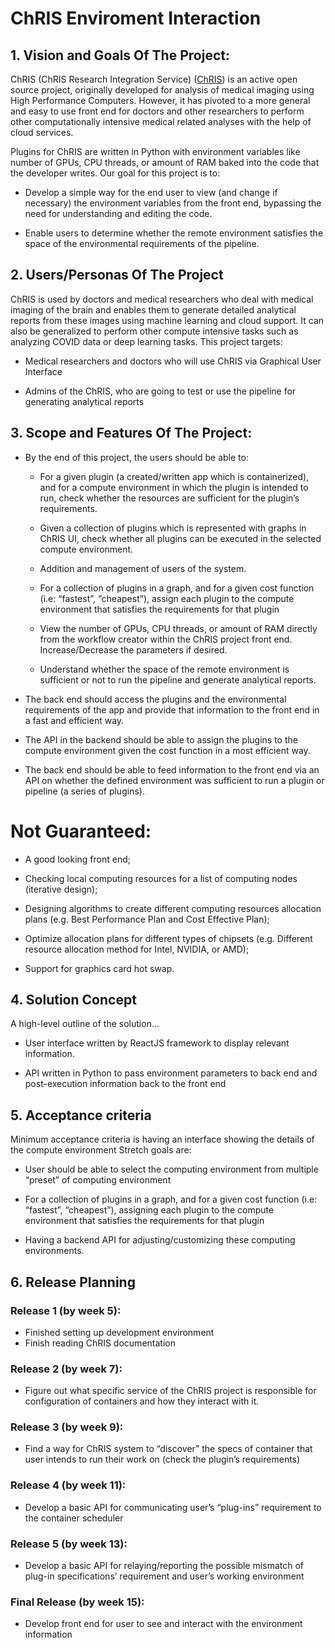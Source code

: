 # ChRIS Enviroment Interaction


## 1. Vision and Goals Of The Project:

ChRIS (ChRIS Research Integration Service) ([ChRIS](http://chrisproject.org/)) is an active open source project, originally developed for analysis of medical imaging using High Performance Computers. However, it has pivoted to a more general and easy to use front end for doctors and other researchers to perform other computationally intensive medical related analyses with the help of cloud services. 

Plugins for ChRIS are written in Python with environment variables like number of GPUs, CPU threads, or amount of RAM baked into the code that the developer writes. Our goal for this project is to:
 * Develop a simple way for the end user to view (and change if necessary) the environment variables from the front end, bypassing the need for understanding and editing the code.

* Enable users to determine whether the remote environment satisfies the space of the environmental requirements of the pipeline.

## 2. Users/Personas Of The Project

ChRIS is used by doctors and medical researchers who deal with medical imaging of the brain and enables them to generate detailed analytical reports from these images using machine learning and cloud support. It can also be generalized to perform other compute intensive tasks such as analyzing COVID data or deep learning tasks. This project targets:

 * Medical researchers and doctors who will use ChRIS via Graphical User Interface

* Admins of the ChRIS, who are going to test or use the pipeline for generating analytical reports

## 3. Scope and Features Of The Project:

* By the end of this project, the users should be able to:
    
    * For a given plugin (a created/written app which is containerized), and for a compute environment in which the plugin is intended to run, check whether the resources are sufficient for the plugin’s requirements.

    * Given a collection of plugins which is  represented with graphs in ChRIS UI, check whether all plugins can be executed in the selected compute environment.

    * Addition and management of users of the system. 

    * For a collection of plugins in a graph, and for a given cost function (i.e: “fastest”, “cheapest”), assign each plugin to the compute environment that satisfies the   requirements for that plugin

    * View the number of GPUs, CPU threads, or amount of RAM directly from the workflow creator within the ChRIS project front end.
Increase/Decrease the parameters if desired.

    * Understand whether the space of the remote environment is sufficient or not to run the pipeline and generate analytical reports.

* The back end should access the plugins and the environmental requirements of the app and provide that information to the front end in a fast and efficient way.

* The API in the backend should be able to assign the plugins to the compute environment given the cost function in a most efficient way. 

* The back end should be able to feed information to the front end via an API on whether the defined environment was sufficient to run a plugin or pipeline (a series of plugins).
# Not Guaranteed:

* A good looking front end;

* Checking local computing resources for a list of computing nodes (iterative design);

* Designing algorithms to create different computing resources allocation plans (e.g. Best Performance Plan and Cost Effective Plan);

* Optimize allocation plans for different types of chipsets (e.g. Different resource allocation method for Intel, NVIDIA, or AMD);

* Support for graphics card hot swap.


## 4. Solution Concept

A high-level outline of the solution…

* User interface written by ReactJS framework to  display relevant information.

* API written in Python to pass environment parameters to back end and post-execution information back to the front end

## 5. Acceptance criteria

Minimum acceptance criteria is having an interface showing the details of the compute environment Stretch goals are:

* User should be able to select the computing environment from multiple “preset” of computing environment

* For a collection of plugins in a graph, and for a given cost function (i.e: “fastest”, “cheapest”), assigning each plugin to the compute environment that satisfies the requirements for that plugin

* Having a backend API for adjusting/customizing these computing environments.

## 6. Release Planning

### Release 1 (by week 5): 
* Finished setting up development environment
* Finish reading ChRIS documentation

### Release 2 (by week 7): 
* Figure out what specific service of the ChRIS project is responsible for configuration of containers and how they interact with it.

### Release 3 (by week 9): 
* Find a way for ChRIS system to “discover” the specs of container that user intends to run their work on (check the plugin’s requirements)

### Release 4 (by week 11): 
* Develop a basic API for communicating user’s “plug-ins” requirement to the container scheduler

### Release 5 (by week 13): 
* Develop a basic API for relaying/reporting the possible mismatch of plug-in specifications’ requirement and user’s working environment

### Final Release (by week 15):
* Develop front end for user to see and interact with the environment information


